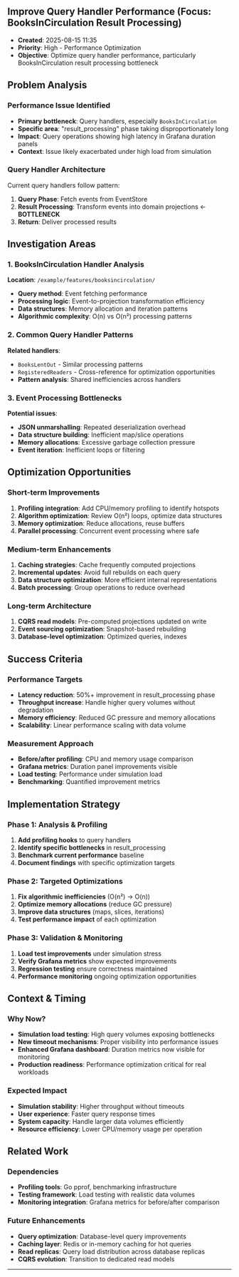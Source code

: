 ## Improve Query Handler Performance (Focus: BooksInCirculation Result Processing)
- **Created**: 2025-08-15 11:35
- **Priority**: High - Performance Optimization
- **Objective**: Optimize query handler performance, particularly BooksInCirculation result processing bottleneck

## Problem Analysis

### Performance Issue Identified
- **Primary bottleneck**: Query handlers, especially `BooksInCirculation`
- **Specific area**: "result_processing" phase taking disproportionately long
- **Impact**: Query operations showing high latency in Grafana duration panels
- **Context**: Issue likely exacerbated under high load from simulation

### Query Handler Architecture
Current query handlers follow pattern:
1. **Query Phase**: Fetch events from EventStore
2. **Result Processing**: Transform events into domain projections ← **BOTTLENECK**
3. **Return**: Deliver processed results

## Investigation Areas

### 1. BooksInCirculation Handler Analysis
**Location**: `/example/features/booksincirculation/`
- **Query method**: Event fetching performance
- **Processing logic**: Event-to-projection transformation efficiency
- **Data structures**: Memory allocation and iteration patterns
- **Algorithmic complexity**: O(n) vs O(n²) processing patterns

### 2. Common Query Handler Patterns
**Related handlers**:
- `BooksLentOut` - Similar processing patterns
- `RegisteredReaders` - Cross-reference for optimization opportunities
- **Pattern analysis**: Shared inefficiencies across handlers

### 3. Event Processing Bottlenecks
**Potential issues**:
- **JSON unmarshalling**: Repeated deserialization overhead
- **Data structure building**: Inefficient map/slice operations  
- **Memory allocations**: Excessive garbage collection pressure
- **Event iteration**: Inefficient loops or filtering

## Optimization Opportunities

### Short-term Improvements
1. **Profiling integration**: Add CPU/memory profiling to identify hotspots
2. **Algorithm optimization**: Review O(n²) loops, optimize data structures
3. **Memory optimization**: Reduce allocations, reuse buffers
4. **Parallel processing**: Concurrent event processing where safe

### Medium-term Enhancements
1. **Caching strategies**: Cache frequently computed projections
2. **Incremental updates**: Avoid full rebuilds on each query
3. **Data structure optimization**: More efficient internal representations
4. **Batch processing**: Group operations to reduce overhead

### Long-term Architecture
1. **CQRS read models**: Pre-computed projections updated on write
2. **Event sourcing optimization**: Snapshot-based rebuilding
3. **Database-level optimization**: Optimized queries, indexes

## Success Criteria

### Performance Targets
- **Latency reduction**: 50%+ improvement in result_processing phase
- **Throughput increase**: Handle higher query volumes without degradation
- **Memory efficiency**: Reduced GC pressure and memory allocations
- **Scalability**: Linear performance scaling with data volume

### Measurement Approach
- **Before/after profiling**: CPU and memory usage comparison
- **Grafana metrics**: Duration panel improvements visible
- **Load testing**: Performance under simulation load
- **Benchmarking**: Quantified improvement metrics

## Implementation Strategy

### Phase 1: Analysis & Profiling
1. **Add profiling hooks** to query handlers
2. **Identify specific bottlenecks** in result_processing
3. **Benchmark current performance** baseline
4. **Document findings** with specific optimization targets

### Phase 2: Targeted Optimizations  
1. **Fix algorithmic inefficiencies** (O(n²) → O(n))
2. **Optimize memory allocations** (reduce GC pressure)
3. **Improve data structures** (maps, slices, iterations)
4. **Test performance impact** of each optimization

### Phase 3: Validation & Monitoring
1. **Load test improvements** under simulation stress
2. **Verify Grafana metrics** show expected improvements  
3. **Regression testing** ensure correctness maintained
4. **Performance monitoring** ongoing optimization opportunities

## Context & Timing

### Why Now?
- **Simulation load testing**: High query volumes exposing bottlenecks
- **New timeout mechanisms**: Proper visibility into performance issues
- **Enhanced Grafana dashboard**: Duration metrics now visible for monitoring
- **Production readiness**: Performance optimization critical for real workloads

### Expected Impact
- **Simulation stability**: Higher throughput without timeouts
- **User experience**: Faster query response times
- **System capacity**: Handle larger data volumes efficiently
- **Resource efficiency**: Lower CPU/memory usage per operation

## Related Work

### Dependencies
- **Profiling tools**: Go pprof, benchmarking infrastructure
- **Testing framework**: Load testing with realistic data volumes
- **Monitoring integration**: Grafana metrics for before/after comparison

### Future Enhancements
- **Query optimization**: Database-level query improvements
- **Caching layer**: Redis or in-memory caching for hot queries  
- **Read replicas**: Query load distribution across database replicas
- **CQRS evolution**: Transition to dedicated read models

---
